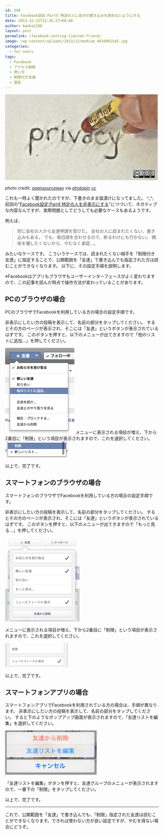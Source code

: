 ```yaml
---
id: 548
title: Facebook設定:Part5 特定の人に自分の書き込みを読めないようにする
date: 2013-12-22T22:26:27+00:00
author: kwaka1208
layout: post
permalink: /facebook-setting-limited-friend/
image: /wp-content/uploads/2013/12/medium_4638981545.jpg
categories:
  - for users
tags:
  - Facebook
  - アクセス制限
  - 使い方
  - 制限付き友達
  - 設定
---
```

<img class="alignnone size-full wp-image-623" alt="privacy" src="/assets/images/2013/12/medium_4638981545.jpg" width="500" height="281" />

photo credit: [opensourceway](http://www.flickr.com/photos/opensourceway/4638981545/) via [photopin](http://photopin.com) [cc](http://creativecommons.org/licenses/by-sa/2.0/)

これも一時よく聞かれたのですが、下書きのまま塩漬けになってました。 ^_^;
前回の"[Facebook設定:Part4 特定の人を非表示にする](http://kwaka1208.net/facebook-setting-hide-away/)"につづいて、ネガティブな内容なんですが、実際問題としてどうしても必要なケースもあるようです。

例えば、
<blockquote>同じ会社の人から友達申請を受けた。
会社の人に読まれたくない、書き込みもある。
でも、毎日顔を合わせるので、断るわけにも行かない。
関係を壊したくないから、やむなく承認...。</blockquote>
みたいなケースです。
こういうケースでは、読まれたくない相手を「制限付き友達」に指定することで、公開範囲を「友達」で書き込んでも指定された方は読むことができなくなります。
以下に、その設定手順を説明します。

※Facebookはアプリもブラウザもユーザーインターフェースがよく変わりますので、この記事を読んだ時点で操作方法が変わっていることがあります。
## PCのブラウザの場合
PCのブラウザでFacebookを利用している方の場合の設定手順です。

非表示にしたい方の投稿を表示して、名前の部分をタップしてください。
するとその方のページが表示され、そこには「友達」というボタンが表示されているはずです。
このボタンを押すと、以下のメニューが出てきますので「他のリストに追加...」を押してください。

<img class="alignnone size-full wp-image-609" alt="友達メニュー" src="/assets/images/2013/12/friend-menu.png" width="227" height="282" />
メニューに表示される項目が増え、下から2番目に「制限」という項目が表示されますので、これを選択してください。

<img class="alignnone size-full wp-image-610" alt="友達メニュー詳細" src="/assets/images/2013/12/friend-menu2.png" width="205" height="53" />

以上で、完了です。
## スマートフォンのブラウザの場合
スマートフォンのブラウザでFacebookを利用している方の場合の設定手順です。

非表示にしたい方の投稿を表示して、名前の部分をタップしてください。
するとその方のページが表示され、そこには「友達」というボタンが表示されているはずです。
このボタンを押すと、以下のメニューが出てきますので「もっと見る...」を押してください。

<img class="alignnone size-full wp-image-543" alt="スマートフォンのブラウザで制限設定する場合の画面" src="/assets/images/2013/11/smartphone.png" width="244" height="275" />

メニューに表示される項目が増え、下から2番目に「制限」という項目が表示されますので、これを選択してください。

<img class="alignnone size-full wp-image-613" alt="制限付き友達メニュー" src="/assets/images/2013/12/friend-menu3.png" width="205" height="79" />

以上で、完了です。
## スマートフォンアプリの場合
スマートフォンアプリでFacebookを利用されている方の場合は、手順が異なります。
非表示にしたい方の投稿を表示して、名前の部分をタップしてください。
すると下のようなポップアップ画面が表示されますので、「友達リストを編集」を選択してください。

<img class="alignnone size-full wp-image-614" alt="友達制限メニュー" src="/assets/images/2013/12/friend-menu4.png" width="300" height="145" />

「友達リストを編集」ボタンを押すと、友達グループのメニューが表示されますので、一番下の「制限」をタップしてください。

以上で、完了です。

<hr />

これで、公開範囲を「友達」で書き込んでも、「制限」指定された友達は読むことができなくなります。できれば使わない方が良い設定ですが、やむを得ない場合にどうぞ。